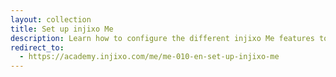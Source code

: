 ```yaml
---
layout: collection
title: Set up injixo Me
description: Learn how to configure the different injixo Me features to meet your organization's needs.
redirect_to:
  - https://academy.injixo.com/me/me-010-en-set-up-injixo-me
---
```

